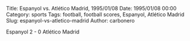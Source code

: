 Title: Espanyol vs. Atlético Madrid, 1995/01/08
Date: 1995/01/08 00:00
Category: sports
Tags: football, football scores, Espanyol, Atlético Madrid
Slug: espanyol-vs-atletico-madrid
Author: carbonero


Espanyol 2 - 0 Atlético Madrid
